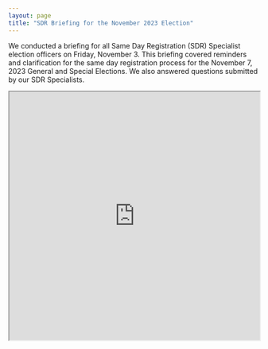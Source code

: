 ```yaml
---
layout: page
title: "SDR Briefing for the November 2023 Election"
---
```


We conducted a briefing for all Same Day Registration (SDR) Specialist election officers on Friday, November 3. This briefing covered reminders and clarification for the same day registration process for the November 7, 2023 General and Special Elections. We also answered questions submitted by our SDR Specialists.

<div><iframe style="overflow: hidden;" src="https://us06web.zoom.us/rec/share/06Fp3f0e9irtUkGDvE0B2Hp9jFOgCPFJJJnTc3lGlHiFgSFZxyhZql82-Kmz4MoH.l5382pCg1Fp-WSm5" width="100%" height="500" allowfullscreen="allowfullscreen"></iframe></div>
